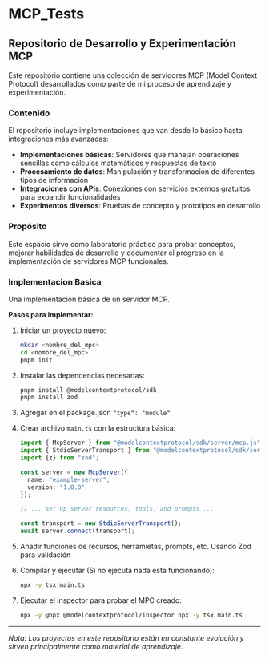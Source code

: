 # MCP_Tests

## Repositorio de Desarrollo y Experimentación MCP

Este repositorio contiene una colección de servidores MCP (Model Context Protocol) desarrollados como parte de mi proceso de aprendizaje y experimentación.

### Contenido

El repositorio incluye implementaciones que van desde lo básico hasta integraciones más avanzadas:

- **Implementaciones básicas**: Servidores que manejan operaciones sencillas como cálculos matemáticos y respuestas de texto
- **Procesamiento de datos**: Manipulación y transformación de diferentes tipos de información
- **Integraciones con APIs**: Conexiones con servicios externos gratuitos para expandir funcionalidades
- **Experimentos diversos**: Pruebas de concepto y prototipos en desarrollo

### Propósito

Este espacio sirve como laboratorio práctico para probar conceptos, mejorar habilidades de desarrollo y documentar el progreso en la implementación de servidores MCP funcionales.

### Implementacion Basica

Una implementación básica de un servidor MCP.

**Pasos para implementar:**

1. Iniciar un proyecto nuevo:
   ```bash
   mkdir <nombre_del_mpc>
   cd <nombre_del_mpc>
   pnpm init
   ```

2. Instalar las dependencias necesarias:
   ```bash
   pnpm install @modelcontextprotocol/sdk
   pnpm install zod
   ```

3. Agregar en el package.json `"type": "module"`

4. Crear archivo `main.ts` con la estructura básica:
   ```typescript
   import { McpServer } from "@modelcontextprotocol/sdk/server/mcp.js";
   import { StdioServerTransport } from "@modelcontextprotocol/sdk/server/stdio.js";
   import {z} from "zod";

   const server = new McpServer({
     name: "example-server",
     version: "1.0.0"
   });

   // ... set up server resources, tools, and prompts ...

   const transport = new StdioServerTransport();
   await server.connect(transport);
   ```

5. Añadir funciones de recursos, herramietas, prompts, etc. Usando Zod para validación

6. Compilar y ejecutar (Si no ejecuta nada esta funcionando):
   ```bash
   npx -y tsx main.ts
   ```
7. Ejecutar el inspector para probar el MPC creado:
   ```bash
   npx -y @npx @modelcontextprotocol/inspector npx -y tsx main.ts
   ```
---

*Nota: Los proyectos en este repositorio están en constante evolución y sirven principalmente como material de aprendizaje.*
